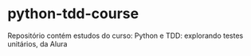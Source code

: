 # python-tdd-course
 Repositório contém estudos do curso: Python e TDD: explorando testes unitários, da Alura
